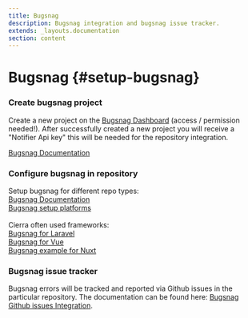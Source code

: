 ```yaml
---
title: Bugsnag
description: Bugsnag integration and bugsnag issue tracker.
extends: _layouts.documentation
section: content
---
```


# Bugsnag {#setup-bugsnag}

### Create bugsnag project
Create a new project on the [Bugsnag Dashboard](https://app.bugsnag.com/organizations/cierra-gmbh/stability-center) (access / permission needed!). After successfully created a new project you will receive a "Notifier Api key" this will be needed for the repository integration.

[Bugsnag Documentation](https://docs.bugsnag.com/)

### Configure bugsnag in repository


Setup bugsnag for different repo types:
<br/>
[Bugsnag Documentation](https://docs.bugsnag.com/)
<br/>
[Bugsnag setup platforms](https://docs.bugsnag.com/platforms/)
<br/>
<br/>
Cierra often used frameworks:
<br/>
[Bugsnag for Laravel](https://docs.bugsnag.com/platforms/php/laravel/)
<br/>
[Bugsnag for Vue](https://docs.bugsnag.com/platforms/javascript/vue/)
<br/>
[Bugsnag example for Nuxt](https://github.com/bugsnag/bugsnag-js/tree/next/examples/js/nuxtjs)

### Bugsnag issue tracker
Bugsnag errors will be tracked and reported via Github issues in the particular repository. The documentation can be found here: [Bugsnag Github issues Integration](https://docs.bugsnag.com/product/integrations/issue-tracker/github-issues/).